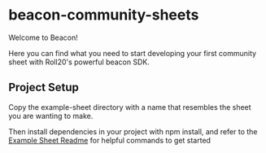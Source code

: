 # beacon-community-sheets

Welcome to Beacon!

Here you can find what you need to start developing your first community sheet with Roll20's powerful beacon SDK.

## Project Setup

Copy the example-sheet directory with a name that resembles the sheet you are wanting to make.

Then install dependencies in your project with npm install, and refer to the [Example Sheet Readme](sheets/example-sheet/README.md) for helpful commands to get started